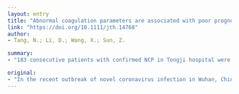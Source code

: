 ```yaml
---
layout: entry
title: "Abnormal coagulation parameters are associated with poor prognosis in patients with novel coronavirus pneumonia"
link: "https://doi.org/10.1111/jth.14768"
author:
- Tang, N.; Li, D.; Wang, X.; Sun, Z.

summary:
- "183 consecutive patients with confirmed NCP in Tongji hospital were retrospectively analyzed. The overall mortality was 11.5%, the non-survivors revealed significantly higher D-dimer and fibrin degradation product levels, longer prothrombin time and activated partial thromboplastin time compared to survivors on admission (P??.05); 71.4% and 0.6% of survivors met the criteria of disseminated intravascular coagulation during their hospital stay."

original:
- "In the recent outbreak of novel coronavirus infection in Wuhan, China, significantly abnormal coagulation parameters in severe novel coronavirus pneumonia (NCP) cases were a concern. Objectives: To describe the coagulation feature of patients with NCP. Methods: Conventional coagulation results and outcomes of 183 consecutive patients with confirmed NCP in Tongji hospital were retrospectively analyzed. Results: The overall mortality was 11.5%, the non-survivors revealed significantly higher D-dimer and fibrin degradation product (FDP) levels, longer prothrombin time and activated partial thromboplastin time compared to survivors on admission (P??<.05); 71.4% of non-survivors and 0.6% survivors met the criteria of disseminated intravascular coagulation during their hospital stay. Conclusions: The present study shows that abnormal coagulation results, especially markedly elevated D-dimer and FDP are common in deaths with NCP."
---
```


